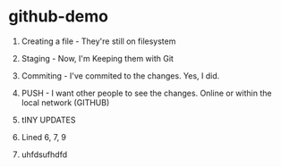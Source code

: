 # github-demo

1.  Creating a file - They're still on filesystem
2.  Staging - Now, I'm Keeping them with Git
3.  Commiting - I've commited to the changes. Yes, I did.


4.  PUSH - I want other people to see the changes. Online or within the local network (GITHUB)
5. tINY UPDATES
6. Lined 6, 7, 9
7. uhfdsufhdfd
 